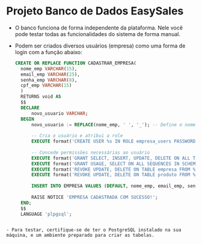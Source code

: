 # Projeto Banco de Dados EasySales

- O banco funciona de forma independente da plataforma. Nele você pode testar todas as funcionalidades do sistema de forma manual.
- Podem ser criados diversos usuários (empresa) como uma forma de login com a função abaixo:

  ```sql
  CREATE OR REPLACE FUNCTION CADASTRAR_EMPRESA(
    nome_emp VARCHAR(15),
    email_emp VARCHAR(25),
    senha_emp VARCHAR(8),
	cpf_emp VARCHAR(15)
	)
	RETURNS void AS
	$$
	DECLARE
	    novo_usuario VARCHAR;
	BEGIN
	    novo_usuario := REPLACE(nome_emp, ' ', '_'); -- Define o nome do usuário trocando espaços em branco por "_"
	
	    -- Cria o usuário e atribui a role
	    EXECUTE format('CREATE USER %s IN ROLE empresa_users PASSWORD %L', novo_usuario, senha_emp);
	
	    -- Concede permissões necessárias ao usuário
	    EXECUTE format('GRANT SELECT, INSERT, UPDATE, DELETE ON ALL TABLES IN SCHEMA public TO %s', novo_usuario);
	    EXECUTE format('GRANT USAGE, SELECT ON ALL SEQUENCES IN SCHEMA public TO %s', novo_usuario);
	    EXECUTE format('REVOKE UPDATE, DELETE ON TABLE empresa FROM %s', novo_usuario);
	    EXECUTE format('REVOKE UPDATE, DELETE ON TABLE produto FROM %s', novo_usuario);
	
	    INSERT INTO EMPRESA VALUES (DEFAULT, nome_emp, email_emp, senha_emp, cpf_emp);
	
	    RAISE NOTICE 'EMPRESA CADASTRADA COM SUCESSO!';
	END;
	$$
	LANGUAGE 'plpgsql';
```

- Para testar, certifique-se de ter o PostgreSQL instalado na sua máquina, e um ambiente preparado para criar as tabelas.
